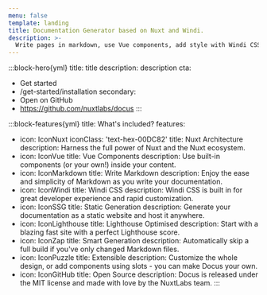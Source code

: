 ```yaml
---
menu: false
template: landing
title: Documentation Generator based on Nuxt and Windi.
description: >-
  Write pages in markdown, use Vue components, add style with Windi CSS and enjoy the power of Nuxt with a blazing fast developer experience.
---
```


:::block-hero{yml}
title: title
description: description
cta:
  - Get started
  - /get-started/installation
secondary:
  - Open on GitHub
  - https://github.com/nuxtlabs/docus
:::

:::block-features{yml}
title: What's included?
features:
  - icon: IconNuxt
    iconClass: 'text-hex-00DC82'
    title: Nuxt Architecture
    description: Harness the full power of Nuxt and the Nuxt ecosystem.
  - icon: IconVue
    title: Vue Components
    description: Use built-in components (or your own!) inside your content.
  - icon: IconMarkdown
    title: Write Markdown
    description: Enjoy the ease and simplicity of Markdown as you write your documentation.
  - icon: IconWindi
    title: Windi CSS
    description: Windi CSS is built in for great developer experience and rapid customization.
  - icon: IconSSG
    title: Static Generation
    description: Generate your documentation as a static website and host it anywhere.
  - icon: IconLighthouse
    title: Lighthouse Optimised
    description: Start with a blazing fast site with a perfect Lighthouse score.
  - icon: IconZap
    title: Smart Generation
    description: Automatically skip a full build if you've only changed Markdown files.
  - icon: IconPuzzle
    title: Extensible
    description: Customize the whole design, or add components using slots - you can make Docus your own.
  - icon: IconGitHub
    title: Open Source
    description: Docus is released under the MIT license and made with love by the NuxtLabs team.
:::

